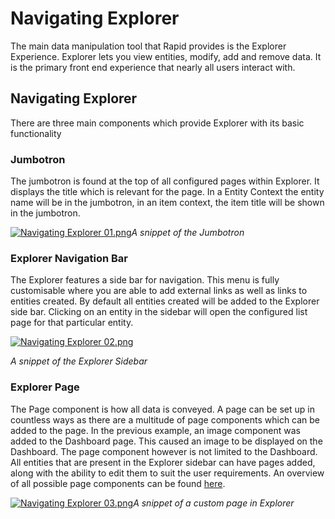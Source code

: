 # Navigating Explorer

The main data manipulation tool that Rapid provides is the Explorer Experience. Explorer lets you view entities, modify, add and remove data. It is the primary front end experience that nearly all users interact with.

## Navigating Explorer

There are three main components which provide Explorer with its basic functionality

### Jumbotron

The jumbotron is found at the top of all configured pages within Explorer. It displays the title which is relevant for the page. In a Entity Context the entity name will be in the jumbotron, in an item context, the item title will be shown in the jumbotron.

[![Navigating Explorer 01.png](https://docs.rapidplatform.com/uploads/images/gallery/2021-09/scaled-1680-/FyPSUGveXonGFe7i-navigating-explorer-01.png)](https://docs.rapidplatform.com/uploads/images/gallery/2021-09/FyPSUGveXonGFe7i-navigating-explorer-01.png)*A snippet of the Jumbotron*

### Explorer Navigation Bar

The Explorer features a side bar for navigation. This menu is fully customisable where you are able to add external links as well as links to entities created. By default all entities created will be added to the Explorer side bar. Clicking on an entity in the sidebar will open the configured list page for that particular entity.

[![Navigating Explorer 02.png](https://docs.rapidplatform.com/uploads/images/gallery/2021-09/scaled-1680-/2rP1xy0e2yHOirmJ-navigating-explorer-02.png)](https://docs.rapidplatform.com/uploads/images/gallery/2021-09/2rP1xy0e2yHOirmJ-navigating-explorer-02.png)

*A snippet of the Explorer Sidebar*

### Explorer Page

The Page component is how all data is conveyed. A page can be set up in countless ways as there are a multitude of page components which can be added to the page. In the previous example, an image component was added to the Dashboard page. This caused an image to be displayed on the Dashboard. The page component however is not limited to the Dashboard. All entities that are present in the Explorer sidebar can have pages added, along with the ability to edit them to suit the user requirements. An overview of all possible page components can be found [here](https://docs.rapidplatform.com/Home/User-Documentation/Explorer/Page-Components).

[![Navigating Explorer 03.png](https://docs.rapidplatform.com/uploads/images/gallery/2021-09/scaled-1680-/yQq44J8Pim6v6q29-navigating-explorer-03.png)](https://docs.rapidplatform.com/uploads/images/gallery/2021-09/yQq44J8Pim6v6q29-navigating-explorer-03.png)*A snippet of a custom page in Explorer*
